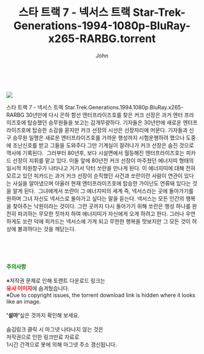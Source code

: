﻿---
layout: post
title:  "    스타 트랙 7 - 넥서스 트랙 Star-Trek-Generations-1994-1080p-BluRay-x265-RARBG.torrent"
author: John
categories: [ 영화 ]
tags: [  ]
image: https://torrentrj54.com/uploadfile/full/1f537f4e34c14720ea2d8606b589bd980d991345.jpg 
description: "    스타 트랙 7 - 넥서스 트랙 Star-Trek-Generations-1994-1080p-BluRay-x265-RARBG torrent 정보 공유"
toc: true
toc_sticky: true
---

<br>
<p><img src="https://torrentrj54.com/uploadfile/full/1f537f4e34c14720ea2d8606b589bd980d991345.jpg"/></p>
 스타 트랙 7 - 넥서스 트랙 Star.Trek.Generations.1994.1080p.BluRay.x265-RARBG 30년만에 다시 은하 함선 엔터프라이즈호를 찾은 커크 선장은 과거 엔터 프라이즈호에 탑승했던 승무원들을 보고는 감개무량하다. 기자들은 30년만에 새로운 엔터프라이즈호에 탑승한 소감을 묻지만 커크 선장의 시선은 선장자리에 머문다. 기자들과 신구 승무원 일행은 새로운 엔터프라이즈호를 가까운 행성까지 시험운행하려 했으나 도중에 조난신호를 받고 그들을 도와주다 그만 기계실이 잘려나가 커크 선장은 숨진 것으로 역사에 기록된다.  그러부터 80년후, 보다 시설면에서 월등해진 엔터프라이즈호는 피카드 선장이 지휘를 맡고 있다. 이들 앞에 80년전 커크 선장이 마주쳤던 에너지띠 형태의 일시적 차원창구가 나타나고 거기서 닥터 쏘란을 만나게 된다. 이 에너지띠에 대해 전혀 모르고 있던 피카드는 과거 커크 선장이 순직했던 사건과 쏘란이란 사람이 연관이 있다는 사실을 알아냈으며 아울러 현재 엔터프라이즈호에 탑승한 가이넌도 연류돼 있다는 것을 알게 된다.  그녀에게서 쏘란이 그 에너지띠의 세계 즉, 넥서스라는 곳에 돌아가기를 원하며 그녀 자신도 넥서스로 돌아가고 싶다는 말을 듣는다. 넥서스는 모든 인간의 행복을 찾아주는 낙원이라는 것이다. 그런 곳까지 다시 돌아가기 위해 쏘란은 행성 하나를 완전히 파괴하는 무모한 짓까지 하여 에너지띠가 자신에게 오게 하려고 한다. 그러나 우연하게도 쏘란 덕에 피카드는 넥서스에 가게 되고 무한한 행복을 맛보지만 그 모든 것이 허상에 불과하다는 것을 깨닫는다. 
    
<br><br><br>
<p data-ke-size="size16"><b><span style="color: green;">주의사항</span></b><br /><br />※저작권 문제로 인해 토렌트 다운로드 링크는<br /><b><span style="color: red;">유사 이미지</span></b>에 숨겨뒀습니다.<br />※Due to copyright issues, the torrent download link is hidden where it looks like an image.<br /><br /><b>'설마'</b>싶은 것까지 확인해 보세요.<br /><br />숨김링크 클릭 시 마그넷 나타나지 않는 것은<br />저작권으로 인한 링크만료 자료로<br />1시간 간격으로 봇에 의해 마그넷 주소 갱신됩니다.</p>
